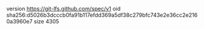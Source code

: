 version https://git-lfs.github.com/spec/v1
oid sha256:d5026b3dcccb0fa91b117efdd369a5df38c279bfc743e2e36cc2e2160a3960e7
size 4305

